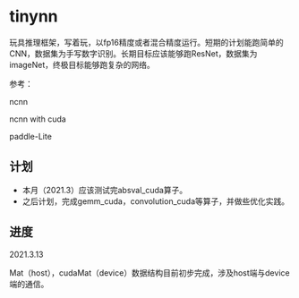 # tinynn

玩具推理框架，写着玩，以fp16精度或者混合精度运行。短期的计划能跑简单的CNN，数据集为手写数字识别。长期目标应该能够跑ResNet，数据集为imageNet，终极目标能够跑复杂的网络。

参考：

ncnn

ncnn with cuda

paddle-Lite

## 计划

* 本月（2021.3）应该测试完absval_cuda算子。
* 之后计划，完成gemm_cuda，convolution_cuda等算子，并做些优化实践。

## 进度

2021.3.13

Mat（host），cudaMat（device）数据结构目前初步完成，涉及host端与device端的通信。